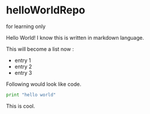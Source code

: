 # helloWorldRepo
for learning only


Hello World! I know this is written in markdown language. 

This will become a list now : 
* entry 1
* entry 2
* entry 3

Following would look like code.
```python
print "hello world"
```


This is cool.
